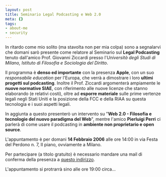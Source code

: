 ```yaml
--- 
layout: post
title: Seminario Legal Podcasting e Web 2.0
meta: {}
tags: 
- about-me
- security
---
```

In ritardo come mio solito (ma stavolta non per mia colpa) sono a segnalarvi che domani sarò presente come relatore al Seminario sul **Legal Podcasting** tenuto dall'amico Prof. Giovanni Ziccardi presso l'*Università degli Studi di Milano, Istituto
di Filosofia e Sociologia del Diritto*.

Il programma è **denso ed importante** con la presenza **Apple**, con un suo *responsabile education* per l'Europa, che verrà a dimostrare i loro **ultimi progetti sul podcasting**.
Inoltre il Prof. Ziccardi argomenterà ampiamente le **nuove normative SIAE**, con riferimento alle nuove licenze che stanno elaborando (e relativi costi), oltre ad **esporre materiale** sulle prime vertenze legali negli Stati Uniti e la posizione della FCC e della RIAA su questa tecnologia e i suoi aspetti legali.

In aggiunta a questo presenterò un intervento su "**Web 2.0 - Filosofia e tecnologie del nuovo paradigma del Web**", mentre l'amico **Pierluigi Perri** ci parlerà di come usare il podcasting in **ambiente non proprietario e open source**.

L'appuntamento è per domani **14 Febbraio 2006** alle ore 14:00 in via Festa del Perdono n. 7, II piano, ovviamente a Milano.  

Per partecipare (a titolo gratuito) è necessario mandare una mail di conferma della presenza a [questo indirizzo](mailto:giovanniziccardi@yahoo.it).  

L'appuntamento si protrarrà sino alle ore 19:00 circa... 

